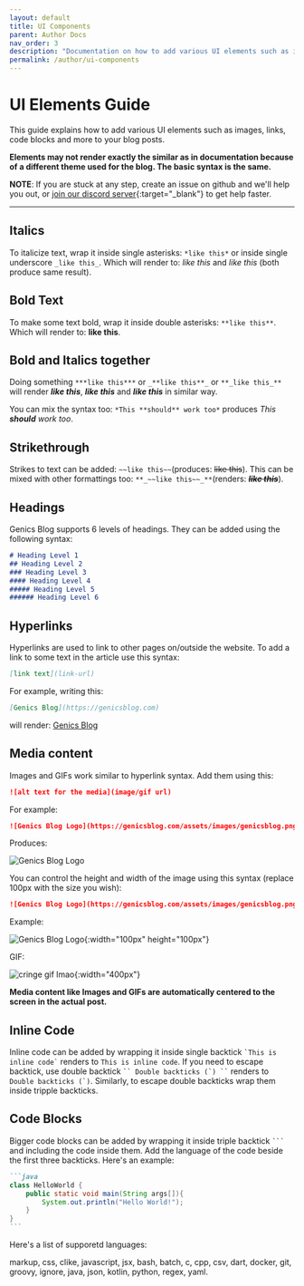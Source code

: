 ```yaml
---
layout: default
title: UI Components
parent: Author Docs
nav_order: 3
description: "Documentation on how to add various UI elements such as images, links buttons and more to your blog posts at Genics Blog."
permalink: /author/ui-components
---
```


# UI Elements Guide

This guide explains how to add various UI elements such as images, links, code blocks and more to your blog posts.

**Elements may not render exactly the similar as in documentation because of a different theme used for the blog. The basic syntax is the same.**

**NOTE**: If you are stuck at any step, create an issue on github and we'll help you out, or [join our discord server](https://discord.gg/qQEsNkF7F6){:target="_blank"} to get help faster.

---

## Italics

To italicize text, wrap it inside single asterisks: `*like this*` or inside single underscore `_like this_`. Which will render to: *like this* and _like this_ (both produce same result).

## Bold Text

To make some text bold, wrap it inside double asterisks: `**like this**`. Which will render to: **like this**.

## Bold and Italics together

Doing something `***like this***` or `_**like this**_` or `**_like this_**` will render ***like this***, _**like this**_ and **_like this_** in similar way.

You can mix the syntax too: `*This **should** work too*` produces *This **should** work too*.

## Strikethrough

Strikes to text can be added: `~~like this~~`(produces: ~~like this~~). This can be mixed with other formattings too: `**_~~like this~~_**`(renders: **_~~like this~~_**).

## Headings

Genics Blog supports 6 levels of headings. They can be added using the following syntax:

```markdown
# Heading Level 1
## Heading Level 2
### Heading Level 3
#### Heading Level 4
##### Heading Level 5
###### Heading Level 6
```

## Hyperlinks

Hyperlinks are used to link to other pages on/outside the website. To add a link to some text in the article use this syntax:

```markdown
[link text](link-url)
```

For example, writing this:

```markdown
[Genics Blog](https://genicsblog.com)
```

will render: [Genics Blog](https://genicsblog.com)

## Media content

Images and GIFs work similar to hyperlink syntax. Add them using this:

```markdown
![alt text for the media](image/gif url)
```

For example:

```markdown
![Genics Blog Logo](https://genicsblog.com/assets/images/genicsblog.png)
```

Produces:

![Genics Blog Logo](https://genicsblog.com/assets/images/genicsblog.png)

You can control the height and width of the image using this syntax (replace 100px with the size you wish):

```markdown
![Genics Blog Logo](https://genicsblog.com/assets/images/genicsblog.png){:width="100px" height="100px"}
```

Example:

![Genics Blog Logo](https://genicsblog.com/assets/images/genicsblog.png){:width="100px" height="100px"}

GIF:

![cringe gif lmao](https://c.tenor.com/iSVDwxuQUKsAAAAd/vibing-cat-vibing.gif){:width="400px"}

**Media content like Images and GIFs are automatically centered to the screen in the actual post.**

## Inline Code

Inline code can be added by wrapping it inside single backtick `` `This is inline code` `` renders to `This is inline code`. If you need to escape backtick, use double backtick ``` `` Double backticks (`) `` ``` renders to `` Double backticks (`) ``. Similarly, to escape double backticks wrap them inside tripple backticks.

## Code Blocks

Bigger code blocks can be added by wrapping it inside triple backtick ```` ``` ```` and including the code inside them. Add the language of the code beside the first three backticks. Here's an example:

````markdown
```java
class HelloWorld {
    public static void main(String args[]){
        System.out.println("Hello World!");
    }
}
```
````

Here's a list of supporetd languages:

markup, css, clike, javascript, jsx, bash, batch, c, cpp, csv, dart, docker, git, groovy, ignore, java, json, kotlin, python, regex, yaml.
